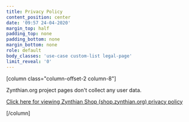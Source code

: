 ```yaml
---
title: Privacy Policy
content_position: center
date: '09:57 24-04-2020'
margin_top: half
padding_top: none
padding_bottom: none
margin_bottom: none
role: default
body_classes: 'use-case custom-list legal-page'
limit_reveal: '0'
---
```


[column class="column-offset-2 column-8"]

Zynthian.org project pages don't collect any user data.

[Click here for viewing Zynthian Shop (shop.zynthian.org) privacy policy](https://shop.zynthian.org/privacy-policy)

[/column]

